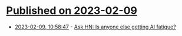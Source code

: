 # [Published on 2023-02-09](index.md)

* [2023-02-09, 10:58:47](https://news.ycombinator.com/item?id=34722220) - [Ask HN: Is anyone else getting AI fatigue?](https://news.ycombinator.com/item?id=34722220)
